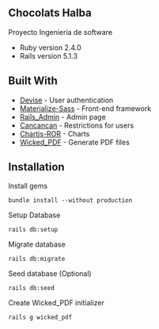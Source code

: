 ## Chocolats Halba
Proyecto Ingeniería de software

* Ruby version
	2.4.0
* Rails version
	5.1.3

## Built With

* [Devise](https://github.com/plataformatec/devise) - User authentication
* [Materialize-Sass](https://github.com/mkhairi/materialize-sass) - Front-end framework
* [Rails_Admin](https://github.com/sferik/rails_admin) - Admin page
* [Cancancan](https://github.com/CanCanCommunity/cancancan) - Restrictions for users
* [Chartjs-ROR](https://github.com/airblade/chartjs-ror) - Charts
* [Wicked_PDF](https://github.com/mileszs/wicked_pdf) - Generate PDF files

## Installation
Install gems
```
bundle install --without production
```
Setup Database
```
rails db:setup
```
Migrate database
```
rails db:migrate
```
Seed database (Optional)
```
rails db:seed
```
Create Wicked_PDF initializer
```
rails g wicked_pdf
```
